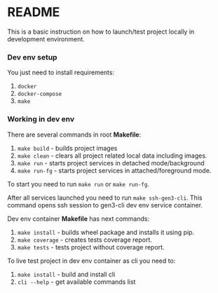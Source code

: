 # README

This is a basic instruction on how to launch/test project locally in development environment.

### Dev env setup
You just need to install requirements:
1. ```docker```
1. ```docker-compose```
1. ```make```

### Working in dev env
There are several commands in root **Makefile**:
1. ```make build``` - builds project images
1. ```make clean``` - clears all project related local data including images.
1. ```make run``` - starts project services in detached mode/background
1. ```make run-fg``` - starts project services in attached/foreground mode.

To start you need to run ```make run``` or ```make run-fg```.

After all services launched you need to run ```make ssh-gen3-cli```. This command opens ssh session to gen3-cli dev env service container.

Dev env container **Makefile** has next commands:
1. ```make install``` - builds wheel package and installs it using pip.
1. ```make coverage``` - creates tests coverage report.
1. ```make tests``` - tests project without coverage report.

To live test project in dev env container as cli you need to:
1. ```make install``` - build and install cli
2. ```cli --help``` - get available commands list
